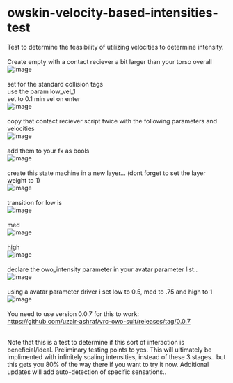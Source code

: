 # owskin-velocity-based-intensities-test
Test to determine the feasibility of utilizing velocities to determine intensity. <br>
<br>
Create empty with a contact reciever a bit larger than your torso overall
<br>
![image](https://github.com/notancillary/owskin-velocity-based-intensities-test/assets/50598087/3df37e6c-000f-46f8-bec1-c9f8c201bfe2)
<br><br>
set for the standard collision tags <br>
use the param low_vel_1 <br>
set to 0.1 min vel on enter <br>
![image](https://github.com/notancillary/owskin-velocity-based-intensities-test/assets/50598087/55e4b84d-21b8-40fe-ad4d-92a7bf6a2134)
<br>
<br>
copy that contact reciever script twice with the following parameters and velocities
<br>
![image](https://github.com/notancillary/owskin-velocity-based-intensities-test/assets/50598087/0ca1a2c8-a8c5-419d-8288-2927b422916f)
<br><br>
add them to your fx as bools
<br>
![image](https://github.com/notancillary/owskin-velocity-based-intensities-test/assets/50598087/4578738c-501d-470f-aac1-3381259cbce7)
<br><br>
create this state machine in a new layer... (dont forget to set the layer weight to 1) 
<br>
![image](https://github.com/notancillary/owskin-velocity-based-intensities-test/assets/50598087/4a6b69fb-6c40-43fe-beac-3bbc28b75adf)
<br><br>
transition for low is<br>
![image](https://github.com/notancillary/owskin-velocity-based-intensities-test/assets/50598087/9d0b0f49-0b38-4ece-8670-2aef6581913d)
<br><br>
med<br>
![image](https://github.com/notancillary/owskin-velocity-based-intensities-test/assets/50598087/d976884f-9fda-46a3-bac9-4516004809e5)
<br><br>
high<br>
![image](https://github.com/notancillary/owskin-velocity-based-intensities-test/assets/50598087/fd08511b-34c0-41a9-8599-98b27f7854ca)
<br><br>
declare the owo_intensity parameter in your avatar parameter list..<br>
![image](https://github.com/notancillary/owskin-velocity-based-intensities-test/assets/50598087/d4d389be-7d8d-4fd7-890c-e670e7552283)
<br>
<br>
using a avatar parameter driver i set low to 0.5, med to .75 and high to 1<br>
![image](https://github.com/notancillary/owskin-velocity-based-intensities-test/assets/50598087/47e81154-4772-4e8b-b158-400b83d3b48e)
<br><br>
You need to use version 0.0.7 for this to work: <br>
https://github.com/uzair-ashraf/vrc-owo-suit/releases/tag/0.0.7<br>
<br>

Note that this is a test to determine if this sort of interaction is beneficial/ideal. Preliminary testing points to yes. This will ultimately be implimented with infinitely scaling intensities, instead of these 3 stages.. but this gets you 80% of the way there if you want to try it now. Additional updates will add auto-detection of specific sensations.. <br>
